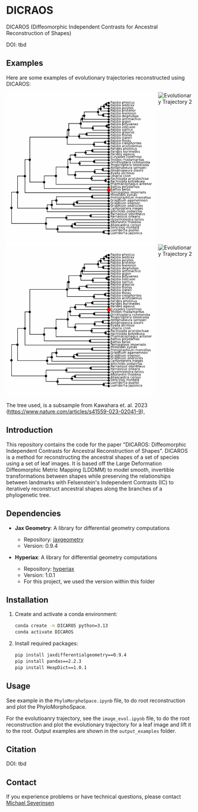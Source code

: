 # DICRAOS
DICAROS (Diffeomorphic Independent Contrasts for Ancestral Reconstruction of Shapes)

DOI: tbd

## Examples

Here are some examples of evolutionary trajectories reconstructed using DICAROS:

<div style="display: flex; justify-content: center;">
    <img src="Trajectory_Examples\Battus_belus_tree.gif" alt="Evolutionary Trajectory 1" style="margin-right: 10px;" width="400">
    <img src="Trajectory_Examples\Battus_belusbutterfly.gif" alt="Evolutionary Trajectory 2" width="400">
</div>

<div style="display: flex; justify-content: center;">
    <img src="Trajectory_Examples\Euryades_corethrus_tree.gif" alt="Evolutionary Trajectory 1" style="margin-right: 10px;" width="400">
    <img src="Trajectory_Examples\Euryades_corethrusbutterfly.gif" alt="Evolutionary Trajectory 2" width="400">
</div>


The tree used, is a subsample from Kawahara et. al. 2023 (https://www.nature.com/articles/s41559-023-02041-9), 

## Introduction 

This repository contains the code for the paper "DICAROS: Diffeomorphic Independent Contrasts for Ancestral Reconstruction of Shapes".
DICAROS is a method for reconstructing the ancestral shapes of a set of species using a set of leaf images. It is based off the Large Deformation Diffeomorphic Metric Mapping (LDDMM) to model smooth, invertible transformations between shapes while preserving the relationships between landmarks with Felsenstein's Independent Contrasts (IC) to iteratively reconstruct ancestral shapes along the branches of a phylogenetic tree. 

## Dependencies

- **Jax Geometry**: A library for differential geometry computations
  - Repository: [jaxgeometry](https://github.com/ComputationalEvolutionaryMorphometry/jaxgeometry)
  - Version: 0.9.4

- **Hyperiax**: A library for differential geometry computations
  - Repository: [hyperiax](https://github.com/ComputationalEvolutionaryMorphometry/hyperiax)
  - Version: 1.0.1
  - For this project, we used the version within this folder 

## Installation

1. Create and activate a conda environment:

   ```bash
   conda create -n DICAROS python=3.13
   conda activate DICAROS
   ```

2. Install required packages:

   ```bash
   pip install jaxdifferentialgeometry==0.9.4
   pip install pandas==2.2.3
   pip install HeapDict==1.0.1
   ```
## Usage 

See example in the `PhyloMorphoSpace.ipynb` file, to do root reconstruction and plot the PhyloMorphoSpace.

For the evolutioanry trajectory, see the `image_evol.ipynb` file, to do the root reconstruction and plot the evolutionary trajectory for a leaf image and lift it to the root. 
Output examples are shown in the `output_examples` folder. 

## Citation 

DOI: tbd

## Contact
If you experience problems or have technical questions, please contact [Michael Severinsen](mailto:michael@mail-lind.dk)
